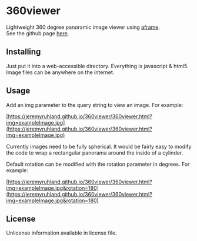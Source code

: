 360viewer
=========

Lightweight 360 degree panoramic image viewer using [aframe](https://aframe.io).  
See the github page [here](https://github.com/JeremyRuhland/360viewer).

Installing
----------

Just put it into a web-accessible directory. Everything is javascript & html5.
Image files can be anywhere on the internet.

Usage
-----

Add an img parameter to the query string to view an image. For example:

[https://jeremyruhland.github.io/360viewer/360viewer.html?img=exampleImage.jpg](https://jeremyruhland.github.io/360viewer/360viewer.html?img=exampleImage.jpg)

Currently images need to be fully spherical. It would be fairly easy to modify the code to wrap a rectangular panorama around the inside of a cylinder.

Default rotation can be modified with the rotation parameter in degrees. For example:

[https://jeremyruhland.github.io/360viewer/360viewer.html?img=exampleImage.jpg&rotation=180](https://jeremyruhland.github.io/360viewer/360viewer.html?img=exampleImage.jpg&rotation=180)

License
-------

Unlicense information available in license file.
